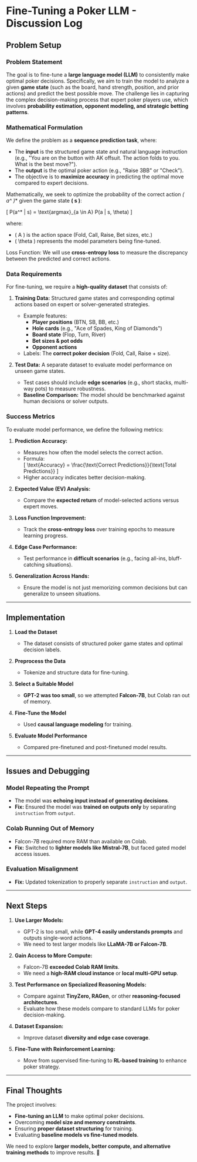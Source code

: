 # Fine-Tuning a Poker LLM - Discussion Log

## Problem Setup

### **Problem Statement**
The goal is to fine-tune a **large language model (LLM)** to consistently make optimal poker decisions. Specifically, we aim to train the model to analyze a given **game state** (such as the board, hand strength, position, and prior actions) and predict the best possible move. The challenge lies in capturing the complex decision-making process that expert poker players use, which involves **probability estimation, opponent modeling, and strategic betting patterns**.

### **Mathematical Formulation**
We define the problem as a **sequence prediction task**, where:
- The **input** is the structured game state and natural language instruction (e.g., "You are on the button with AK offsuit. The action folds to you. What is the best move?").
- The **output** is the optimal poker action (e.g., "Raise 3BB" or "Check").
- The objective is to **maximize accuracy** in predicting the optimal move compared to expert decisions.

Mathematically, we seek to optimize the probability of the correct action **\( a^* \)** given the game state **\( s \)**:

\[
P(a^* | s) = \text{argmax}_{a \in A} P(a | s, \theta)
\]

where:
- \( A \) is the action space (Fold, Call, Raise, Bet sizes, etc.)
- \( \theta \) represents the model parameters being fine-tuned.

Loss Function: We will use **cross-entropy loss** to measure the discrepancy between the predicted and correct actions.

### **Data Requirements**
For fine-tuning, we require a **high-quality dataset** that consists of:
1. **Training Data:** Structured game states and corresponding optimal actions based on expert or solver-generated strategies.
   - Example features:
     - **Player positions** (BTN, SB, BB, etc.)
     - **Hole cards** (e.g., "Ace of Spades, King of Diamonds")
     - **Board state** (Flop, Turn, River)
     - **Bet sizes & pot odds**
     - **Opponent actions**
   - Labels: The **correct poker decision** (Fold, Call, Raise + size).
  
2. **Test Data:** A separate dataset to evaluate model performance on unseen game states.
   - Test cases should include **edge scenarios** (e.g., short stacks, multi-way pots) to measure robustness.
   - **Baseline Comparison:** The model should be benchmarked against human decisions or solver outputs.

### **Success Metrics**
To evaluate model performance, we define the following metrics:

1. **Prediction Accuracy:**  
   - Measures how often the model selects the correct action.
   - Formula:  
     \[
     \text{Accuracy} = \frac{\text{Correct Predictions}}{\text{Total Predictions}}
     \]
   - Higher accuracy indicates better decision-making.

2. **Expected Value (EV) Analysis:**  
   - Compare the **expected return** of model-selected actions versus expert moves.

3. **Loss Function Improvement:**  
   - Track the **cross-entropy loss** over training epochs to measure learning progress.

4. **Edge Case Performance:**  
   - Test performance in **difficult scenarios** (e.g., facing all-ins, bluff-catching situations).

5. **Generalization Across Hands:**  
   - Ensure the model is not just memorizing common decisions but can generalize to unseen situations.

---

## **Implementation**
1. **Load the Dataset**  
   - The dataset consists of structured poker game states and optimal decision labels.

2. **Preprocess the Data**  
   - Tokenize and structure data for fine-tuning.

3. **Select a Suitable Model**  
   - **GPT-2 was too small**, so we attempted **Falcon-7B**, but Colab ran out of memory.

4. **Fine-Tune the Model**  
   - Used **causal language modeling** for training.

5. **Evaluate Model Performance**  
   - Compared pre-finetuned and post-finetuned model results.

---

## **Issues and Debugging**
### **Model Repeating the Prompt**
- The model was **echoing input instead of generating decisions**.
- **Fix:** Ensured the model was **trained on outputs only** by separating `instruction` from `output`.

### **Colab Running Out of Memory**
- Falcon-7B required more RAM than available on Colab.
- **Fix:** Switched to **lighter models like Mistral-7B**, but faced gated model access issues.

### **Evaluation Misalignment**
- **Fix:** Updated tokenization to properly separate `instruction` and `output`.

---

## **Next Steps**
1. **Use Larger Models:**  
   - GPT-2 is too small, while **GPT-4 easily understands prompts** and outputs single-word actions.  
   - We need to test larger models like **LLaMA-7B or Falcon-7B**.

2. **Gain Access to More Compute:**  
   - Falcon-7B **exceeded Colab RAM limits**.
   - We need a **high-RAM cloud instance** or **local multi-GPU setup**.

3. **Test Performance on Specialized Reasoning Models:**  
   - Compare against **TinyZero, RAGen**, or other **reasoning-focused architectures**.  
   - Evaluate how these models compare to standard LLMs for poker decision-making.

4. **Dataset Expansion:**  
   - Improve dataset **diversity and edge case coverage**.

5. **Fine-Tune with Reinforcement Learning:**  
   - Move from supervised fine-tuning to **RL-based training** to enhance poker strategy.

---

## **Final Thoughts**
The project involves:
- **Fine-tuning an LLM** to make optimal poker decisions.
- Overcoming **model size and memory constraints**.
- Ensuring **proper dataset structuring** for training.
- Evaluating **baseline models vs fine-tuned models**.

We need to explore **larger models, better compute, and alternative training methods** to improve results. 🚀

